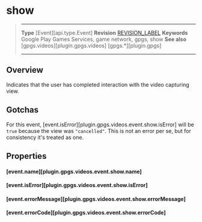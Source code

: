 # show

> --------------------- ------------------------------------------------------------------------------------------
> __Type__              [Event][api.type.Event]
> __Revision__          [REVISION_LABEL](REVISION_URL)
> __Keywords__          Google Play Games Services, game network, gpgs, show
> __See also__          [gpgs.videos][plugin.gpgs.videos]
>                       [gpgs.*][plugin.gpgs]
> --------------------- ------------------------------------------------------------------------------------------

## Overview

Indicates that the user has completed interaction with the video capturing view.

## Gotchas

For this event, [event.isError][plugin.gpgs.videos.event.show.isError] will be `true` because the view was `"cancelled"`. This is not an error per se, but for consistency it's treated as one.

## Properties

#### [event.name][plugin.gpgs.videos.event.show.name]

#### [event.isError][plugin.gpgs.videos.event.show.isError]

#### [event.errorMessage][plugin.gpgs.videos.event.show.errorMessage]

#### [event.errorCode][plugin.gpgs.videos.event.show.errorCode]